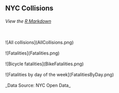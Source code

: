 ## NYC Collisions
###### View the [R Markdown](Main.html)
<br />
![All collisions](AllCollisions.png) 
<br /><br />
![Fatalities](Fatalities.png) 
<br /><br />
![Bicycle fatalities](BikeFatalities.png) 
<br /><br />
![Fatalities by day of the week](FatalitiesByDay.png)
<br /><br />
_Data Source:  NYC Open Data_

